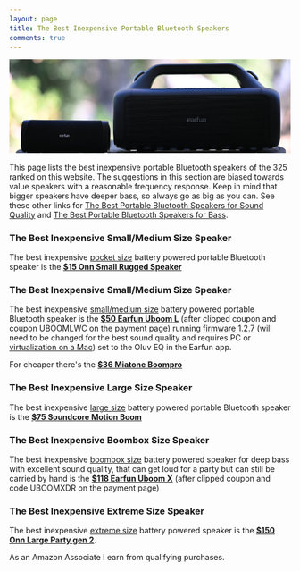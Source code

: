 ```yaml
---
layout: page
title: The Best Inexpensive Portable Bluetooth Speakers
comments: true
---
```


![Earfun Uboom L and Earfun Uboom X](/assets/img/uboomluboomx.jpg)

This page lists the best inexpensive portable Bluetooth speakers of the 325 ranked on this website. The suggestions in this section are biased towards value speakers with a reasonable frequency response. Keep in mind that bigger speakers have deeper bass, so always go as big as you can. See these other links for [The Best Portable Bluetooth Speakers for Sound Quality](/top-recommended/) and [The Best Portable Bluetooth Speakers for Bass](/top-recommended-bass/). 

### The Best Inexpensive Small/Medium Size Speaker

The best inexpensive [pocket size](/pocket-size/) battery powered portable Bluetooth speaker is the [**$15 Onn Small Rugged Speaker**](https://www.walmart.com/ip/onn-Small-Rugged-Speaker-with-Bluetooth-Wireless-Technology-Blue/883044562)

### The Best Inexpensive Small/Medium Size Speaker

The best inexpensive [small/medium size](/small-medium-size/) battery powered portable Bluetooth speaker is the [**$50 Earfun Uboom L**](https://www.amazon.com/Bluetooth-EarFun-Portable-Waterproof-Dustproof/dp/B0B1PJ5SQ7?crid=2992F60ORGRZS&dib=eyJ2IjoiMSJ9.qR8CZGQDBoXsAOw9Y72_DNL9FR4s_xvGnImzZ2bm4bQfhkyd7QtH7-jNOMiPEklPG4eDLBjmk1MAx4aExf9n-RNNkynu-0rvY_8Pz_cZdbeBpl2pDvccYQ4qGzBGxr7vu15qddrDqlb52kY2DSAAExgeL1m4kGI54-6C1D2GeEDuvUgbrVnyrG-eamCDKo5UxKJnHcBBrUXQzUac5p8vSanUXBQOKOuQN4qS9tDU0Qc.Mbeo5E-cyXEKb47y5825xTnR-TYU9nRQ-EoC9T7n9pQ&dib_tag=se&keywords=uboom+l&qid=1728538687&sprefix=uboom+%2Caps%2C204&sr=8-1&linkCode=ll1&tag=rankingspea01-20&linkId=414d38887e99851dcec65ad88cb86c6f&language=en_US&ref_=as_li_ss_tl) (after clipped coupon and coupon UBOOMLWC on the payment page) running [firmware 1.2.7](https://drive.google.com/drive/folders/1jxg3eJFxHTtSu00NY3wqXOoDnMGqpO3c?usp=drive_link) (will need to be changed for the best sound quality and requires PC or [virtualization on a Mac](https://www.reddit.com/r/Bluetooth_Speakers/comments/17slpcs/guide_downgrading_earfun_uboom_l_to_oluvs/)) set to the Oluv EQ in the Earfun app.

For cheaper there's the [**$36 Miatone Boompro**](https://www.amazon.com/MIATONE-Bluetooth-Speakers-Portable-Waterproof/dp/B0BRQ3FZ2L?th=1&linkCode=ll1&tag=rankingspea01-20&linkId=f2a829ecc87630520fa22070725afb24&language=en_US&ref_=as_li_ss_tl)

### The Best Inexpensive Large Size Speaker

The best inexpensive [large size](/large-size/) battery powered portable Bluetooth speaker is the [**$75 Soundcore Motion Boom**](https://www.amazon.com/Soundcore-Titanium-Technology-Waterproof-Bluetooth/dp/B08LQNL42Z/ref=sr_1_3?&_encoding=UTF8&tag=rankingspea01-20&linkCode=ur2&linkId=34fcc0dfadaaa33dbb7b19487fb321f2&camp=1789&creative=9325)

### The Best Inexpensive Boombox Size Speaker

The best inexpensive [boombox size](/boombox-size/) battery powered speaker for deep bass with excellent sound quality, that can get loud for a party but can still be carried by hand is the [**$118 Earfun Uboom X**](https://www.amazon.com/EarFun-Bluetooth-JumboBass-Waterproof-PowerBank/dp/B0D53P1PQ8?crid=GMAIDL2QPLU&dib=eyJ2IjoiMSJ9.VBK3NL3n6z3zLWtet_sYf9dIHZAC-BRKcdnBp_qbaQedvRp0hHmYqJ17-uWpWEgnZt0TWbx5xgtOb9ZYQvOT6yl-D2TmGHtPxQZ1S34-l5JDCDZ0AkeOryI51-UEwJfantFp35uSfLZCtl-LB5f38TzUs-AW51WiTmcvadHRKxICegv6oDKI0gXe8v2KKsQAW2_j7gqyLo0ccKJphfqdPv9aoNO9lqLK7LWfxRvkKSg.JoD8-VHLjSEduuxwDuleuPC_WVQbSPrvWtQi0U9om4g&dib_tag=se&keywords=earfun+uboom+x&qid=1728392942&sprefix=earfun+uboo%2Caps%2C191&sr=8-1&linkCode=ll1&tag=rankingspea01-20&linkId=a6f043ed5b53d146ae0149581ad04e7b&language=en_US&ref_=as_li_ss_tl) (after clipped coupon and code UBOOMXDR on the payment page)

### The Best Inexpensive Extreme Size Speaker

The best inexpensive [extreme size](/extreme-size/) battery powered speaker is the [**$150 Onn Large Party gen 2**](https://www.walmart.com/ip/onn-Large-Party-Speaker-Gen-2/1212999628).

As an Amazon Associate I earn from qualifying purchases.
